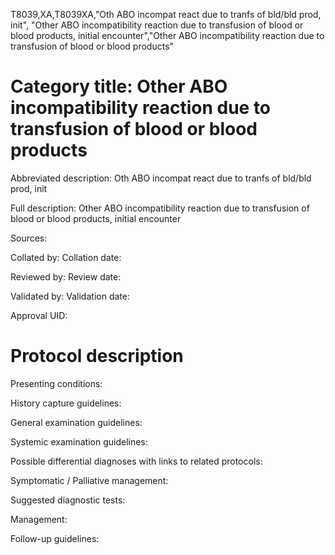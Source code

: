 T8039,XA,T8039XA,"Oth ABO incompat react due to tranfs of bld/bld prod, init", "Other ABO incompatibility reaction due to transfusion of blood or blood products, initial encounter","Other ABO incompatibility reaction due to transfusion of blood or blood products"
# Category title: Other ABO incompatibility reaction due to transfusion of blood or blood products

Abbreviated description: Oth ABO incompat react due to tranfs of bld/bld prod, init

Full description: Other ABO incompatibility reaction due to transfusion of blood or blood products, initial encounter

Sources:

Collated by:
Collation date:

Reviewed by:
Review date:

Validated by:
Validation date:

Approval UID:

# Protocol description

Presenting conditions:

History capture guidelines:

General examination guidelines:

Systemic examination guidelines:

Possible differential diagnoses with links to related protocols:

Symptomatic / Palliative management:

Suggested diagnostic tests:

Management:

Follow-up guidelines:
